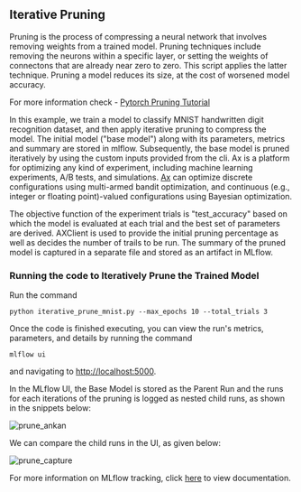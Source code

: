 ## Iterative Pruning
Pruning is the process of compressing a neural network that involves removing weights from a trained model.
Pruning techniques include removing the neurons within a specific layer, or setting the weights of connectons that are already near zero to zero. This script applies the latter technique.
Pruning a model reduces its size, at the cost of worsened model accuracy.

For more information check - [Pytorch Pruning Tutorial](https://pytorch.org/tutorials/intermediate/pruning_tutorial.html)

In this example, we train a model to classify MNIST handwritten digit recognition dataset, and then apply iterative pruning to compress the model. The initial model ("base model") along with its parameters, metrics and summary are stored in mlflow.
Subsequently, the base model is pruned iteratively by using the custom
inputs provided from the cli. Ax is a platform for optimizing any kind of experiment, including machine learning experiments,
A/B tests, and simulations. [Ax](https://ax.dev/docs/why-ax.html) can optimize discrete configurations using multi-armed bandit optimization,
and continuous (e.g., integer or floating point)-valued configurations using Bayesian optimization.

The objective function of the experiment trials is "test_accuracy" based on which the model is evaluated at each trial and the best set of parameters are derived.
AXClient is used to provide the initial pruning percentage as well as decides the number
of trails to be run. The summary of the pruned model is captured in a separate file and stored as an artifact in MLflow.


### Running the code to Iteratively Prune the Trained Model

Run the command

 `python iterative_prune_mnist.py --max_epochs 10 --total_trials 3`


Once the code is finished executing, you can view the run's metrics, parameters, and details by running the command

```
mlflow ui
```

and navigating to [http://localhost:5000](http://localhost:5000).

In the MLflow UI, the Base Model is stored as the Parent Run and the runs for each iterations of the pruning is logged as nested child runs, as shown in the
snippets below:

![prune_ankan](https://user-images.githubusercontent.com/51693147/100785435-a66d6e80-3436-11eb-967a-c96b23625d1c.JPG)

We can compare the child runs in the UI, as given below:

![prune_capture](https://user-images.githubusercontent.com/51693147/100785071-2515dc00-3436-11eb-8e3a-de2d569287e6.JPG)

For more information on MLflow tracking, click [here](https://www.mlflow.org/docs/latest/tracking.html#mlflow-tracking) to view documentation.
